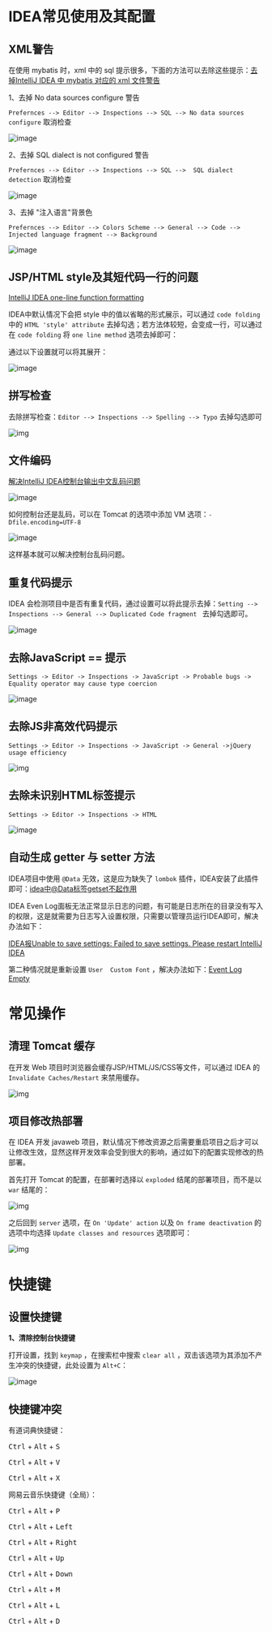 # IDEA常见使用及其配置

## XML警告

在使用 mybatis 时，xml 中的 sql 提示很多，下面的方法可以去除这些提示：[去掉IntelliJ IDEA 中 mybatis 对应的 xml 文件警告](<https://blog.csdn.net/aubdiy/article/details/68485336>)

1、去掉 No data sources configure 警告

`Prefernces --> Editor --> Inspections --> SQL --> No data sources configure` 取消检查

![image](assets/69d4185bly1g4gtwmhsk8j20xv0jyju3.jpg)



2、去掉 SQL dialect is not configured 警告

`Prefernces --> Editor --> Inspections --> SQL -->  SQL dialect detection` 取消检查

![image](assets/69d4185bly1g4gtybkdtyj20xg0jl76y.jpg)

3、去掉 "注入语言"背景色

`Prefernces --> Editor --> Colors Scheme --> General --> Code --> Injected language fragment --> Background`

![image](assets/69d4185bly1g4gu2fnqb2j20xg0jlmzd.jpg)



## JSP/HTML style及其短代码一行的问题

[IntelliJ IDEA one-line function formatting](https://stackoverflow.com/questions/36294708/intellij-idea-one-line-function-formatting)

IDEA中默认情况下会把 style 中的值以省略的形式展示，可以通过 `code folding` 中的 `HTML 'style' attribute` 去掉勾选；若方法体较短，会变成一行，可以通过在 `code folding` 将 `one line method` 选项去掉即可：

通过以下设置就可以将其展开：

![image](assets/69d4185bly1g4kaubv6ikj20xv0jy40p.jpg)



## 拼写检查

去除拼写检查：`Editor --> Inspections --> Spelling --> Typo` 去掉勾选即可

![img](assets/69d4185bgy1g4kbwig1u3j20xi0jpmzs.jpg)

## 文件编码

[解决IntelliJ IDEA控制台输出中文乱码问题](https://blog.csdn.net/liu865033503/article/details/81094575)

![image](https://ws4.sinaimg.cn/large/69d4185bgy1g4lhd1pig7j20xh0jrwgb.jpg)

如何控制台还是乱码，可以在 Tomcat 的选项中添加 VM 选项：`-Dfile.encoding=UTF-8`

![image](assets/69d4185bgy1g4li2kp3ojj20p10aujs9.jpg)

这样基本就可以解决控制台乱码问题。



## 重复代码提示

IDEA 会检测项目中是否有重复代码，通过设置可以将此提示去掉：`Setting --> Inspections --> General --> Duplicated Code fragment ` 去掉勾选即可。

![image](assets/69d4185bgy1g4liiobz7fj20xi0jr417.jpg)



## 去除JavaScript == 提示

`Settings -> Editor -> Inspections -> JavaScript -> Probable bugs -> Equality operator may cause type coercion`

![image](assets/69d4185bgy1g4sf7mrwbgj20xi0js0vy.jpg)



## 去除JS非高效代码提示

`Settings -> Editor -> Inspections -> JavaScript -> General ->jQuery usage efficiency`

![img](assets/69d4185bgy1g4tmnyjykjj20xh0js41e.jpg)

## 去除未识别HTML标签提示

`Settings -> Editor -> Inspections -> HTML`

![image](assets/69d4185bgy1g4tqiksz54j20xi0js77a.jpg)



## 自动生成 getter 与 setter 方法

IDEA项目中使用  `@Data` 无效，这是应为缺失了 `lombok` 插件，IDEA安装了此插件即可：[idea中@Data标签getset不起作用](https://blog.csdn.net/seapeak007/article/details/72911529)







IDEA Even Log面板无法正常显示日志的问题，有可能是日志所在的目录没有写入的权限，这是就需要为日志写入设置权限，只需要以管理员运行IDEA即可，解决办法如下：

[IDEA报Unable to save settings: Failed to save settings. Please restart IntelliJ IDEA](<https://blog.csdn.net/yjw123456/article/details/78547552>)

第二种情况就是重新设置 `User  Custom Font` ，解决办法如下：[Event Log Empty](https://youtrack.jetbrains.com/issue/DBE-8211?p=IDEA-211391)



# 常见操作

## 清理 Tomcat 缓存

在开发 Web 项目时浏览器会缓存JSP/HTML/JS/CSS等文件，可以通过 IDEA 的 `Invalidate Caches/Restart` 来禁用缓存。

![img](assets/69d4185bgy1g4kc3cdiocj20960gyaal.jpg)

## 项目修改热部署

在 IDEA 开发 javaweb 项目，默认情况下修改资源之后需要重启项目之后才可以让修改生效，显然这样开发效率会受到很大的影响，通过如下的配置实现修改的热部署。

首先打开 Tomcat 的配置，在部署时选择以 `exploded` 结尾的部署项目，而不是以 `war` 结尾的：

![img](assets/69d4185bgy1g4mfciddfoj20db04fglm.jpg)

之后回到 `server` 选项，在 `On 'Update' action` 以及 `On frame deactivation` 的选项中均选择 `Update classes and resources` 选项即可：

![img](assets/69d4185bgy1g4mfezrbncj20p50d9my7.jpg)





# 快捷键

## 设置快捷键

**1、清除控制台快捷键**

打开设置，找到 `keymap` ，在搜索栏中搜索 `clear all` ，双击该选项为其添加不产生冲突的快捷键，此处设置为 `Alt+C`：

![image](https://wx2.sinaimg.cn/large/69d4185bgy1g4mq5kd6k2j20xh0jhabq.jpg)



## 快捷键冲突

有道词典快捷键：

<kbd>Ctrl</kbd> + <kbd>Alt</kbd> + <kbd>S</kbd>

<kbd>Ctrl</kbd> + <kbd>Alt</kbd> + <kbd>V</kbd>

<kbd>Ctrl</kbd> + <kbd>Alt</kbd> + <kbd>X</kbd>



网易云音乐快捷键（全局）：

<kbd>Ctrl</kbd> + <kbd>Alt</kbd> + <kbd>P</kbd>

<kbd>Ctrl</kbd> + <kbd>Alt</kbd> + <kbd>Left</kbd>

<kbd>Ctrl</kbd> + <kbd>Alt</kbd> + <kbd>Right</kbd>

<kbd>Ctrl</kbd> + <kbd>Alt</kbd> + <kbd>Up</kbd>

<kbd>Ctrl</kbd> + <kbd>Alt</kbd> + <kbd>Down</kbd>

<kbd>Ctrl</kbd> + <kbd>Alt</kbd> + <kbd>M</kbd>

<kbd>Ctrl</kbd> + <kbd>Alt</kbd> + <kbd>L</kbd>

<kbd>Ctrl</kbd> + <kbd>Alt</kbd> + <kbd>D</kbd>

































